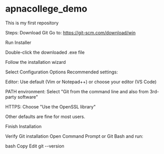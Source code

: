 # apnacollege_demo
This is my first repository

Steps:
Download Git
Go to: https://git-scm.com/download/win

Run Installer

Double-click the downloaded .exe file

Follow the installation wizard

Select Configuration Options
Recommended settings:

Editor: Use default (Vim or Notepad++) or choose your editor (VS Code)

PATH environment: Select "Git from the command line and also from 3rd-party software"

HTTPS: Choose "Use the OpenSSL library"

Other defaults are fine for most users.

Finish Installation

Verify Git installation
Open Command Prompt or Git Bash and run:

bash
Copy
Edit
git --version
